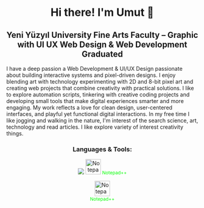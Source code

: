 <h1 align="center">Hi there! I'm Umut 👋</h1>


<h2 align="center">
Yeni Yüzyıl University Fine Arts Faculty – Graphic with UI UX Web Design & Web Development Graduated
</h2>



I have a deep passion a Web Development & UI/UX Design passionate about building interactive systems and pixel-driven designs. I enjoy blending art with technology experimenting with 2D and 8-bit pixel art and creating web projects that combine creativity with practical solutions. I like to explore automation scripts, tinkering with creative coding projects and developing small tools that make digital experiences smarter and more engaging. My work reflects a love for clean design, user-centered interfaces, and playful yet functional digital interactions. In my free time I like jogging and walking in the nature, I'm interest of the search science, art, technology and read articles. I like explore variety of interest creativity things.



<h3 align="center">Languages & Tools:</h3>

<p align="center">
  <a href="#"><img src="https://skillicons.dev/icons?i=html,css,javascript,flask,python,cs,unity,wordpress,sqlite,sublime" /></a>
  <img src="https://cdn.jsdelivr.net/npm/simple-icons@v9/icons/notepadplusplus.svg" alt="Notepad++" width="40" height="40"/>
   <span style="color:#00FF00; font-size:12px;">Notepad++</span>
</p>



<span style="display:flex; flex-direction:column; right:40px; align-items:center; margin:5px;">
  <img src="https://cdn.jsdelivr.net/npm/simple-icons@v9/icons/notepadplusplus.svg" alt="Notepad++" width="40" height="40" />
  <span style="color:#00FF00; font-size:12px;">Notepad++</span>
</span>
